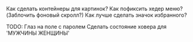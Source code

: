 Как сделать контейнеры для картинок?
Как пофиксить хедер меню?(Заблочить фоновый скролл?)
Как лучше сделать значок избранного?

TODO:
Глаз на поле с паролем
Сделать состояние ховера для 'МУЖЧИНЫ ЖЕНЩИНЫ' 
